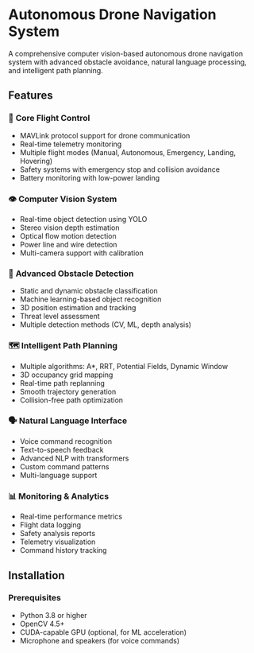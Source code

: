 # Autonomous Drone Navigation System

A comprehensive computer vision-based autonomous drone navigation system with advanced obstacle avoidance, natural language processing, and intelligent path planning.

## Features

### 🚁 **Core Flight Control**
- MAVLink protocol support for drone communication
- Real-time telemetry monitoring
- Multiple flight modes (Manual, Autonomous, Emergency, Landing, Hovering)
- Safety systems with emergency stop and collision avoidance
- Battery monitoring with low-power landing

### 👁️ **Computer Vision System**
- Real-time object detection using YOLO
- Stereo vision depth estimation
- Optical flow motion detection
- Power line and wire detection
- Multi-camera support with calibration

### 🧠 **Advanced Obstacle Detection**
- Static and dynamic obstacle classification
- Machine learning-based object recognition
- 3D position estimation and tracking
- Threat level assessment
- Multiple detection methods (CV, ML, depth analysis)

### 🗺️ **Intelligent Path Planning**
- Multiple algorithms: A*, RRT, Potential Fields, Dynamic Window
- 3D occupancy grid mapping
- Real-time path replanning
- Smooth trajectory generation
- Collision-free path optimization

### 🗣️ **Natural Language Interface**
- Voice command recognition
- Text-to-speech feedback
- Advanced NLP with transformers
- Custom command patterns
- Multi-language support

### 📊 **Monitoring & Analytics**
- Real-time performance metrics
- Flight data logging
- Safety analysis reports
- Telemetry visualization
- Command history tracking

## Installation

### Prerequisites
- Python 3.8 or higher
- OpenCV 4.5+
- CUDA-capable GPU (optional, for ML acceleration)
- Microphone and speakers (for voice commands)
